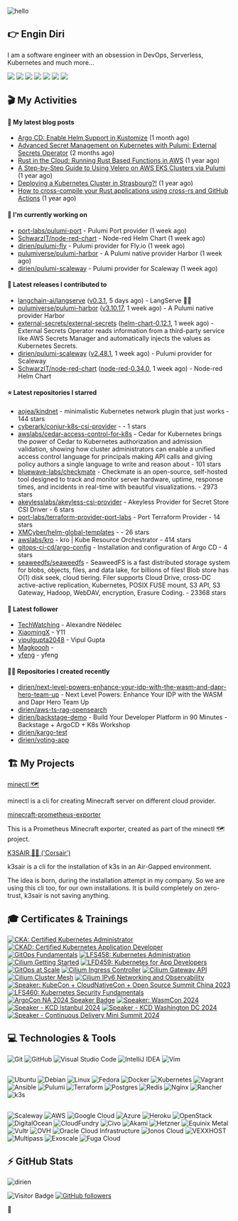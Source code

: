 ![hello](https://media.giphy.com/media/3ornk57KwDXf81rjWM/giphy.gif)

## 👉 Engin Diri

I am a software engineer with an obsession in DevOps, Serverless, Kubernetes and much more...

[![](https://img.shields.io/badge/-@__ediri-000000?style=for-the-badge&logo=X&logoColor=ffffff)](https://x.com/_ediri)
[![](https://img.shields.io/badge/engin--diri-0A66C2?style=for-the-badge&logo=linkedin&logoColor=#0A66C2)](https://www.linkedin.com/in/engin-diri/)
[![](https://img.shields.io/badge/@_ediri@cloud--native.social-6364FF?style=for-the-badge&logo=mastodon&logoColor=white)](https://cloud-native.social/@_ediri)
[![](https://img.shields.io/badge/-@dirien-%23181717?style=for-the-badge&logo=github)](https://github.com/dirien)
[![](https://img.shields.io/badge/-blog.ediri.io-2962FF?style=for-the-badge&logo=hashnode&logoColor=white)](https://blog.ediri.io/)
[![](https://img.shields.io/badge/dirien-003366?style=for-the-badge&logo=linuxfoundation&logoColor=white)](https://openprofile.dev/profile/dirien)
[![](https://img.shields.io/badge/-@__ediri-E4405F?style=for-the-badge&logo=instagram&logoColor=white)](https://www.instagram.com/_ediri/)

## 🎬 My Activities

#### 📖 My latest blog posts
- [Argo CD: Enable Helm Support in Kustomize](https://blog.ediri.io/argo-cd-enable-helm-support-in-kustomize) (1 month ago)
- [Advanced Secret Management on Kubernetes with Pulumi: External Secrets Operator](https://blog.ediri.io/advanced-secret-management-on-kubernetes-with-pulumi-external-secrets-operator) (2 months ago)
- [Rust in the Cloud: Running Rust Based Functions in AWS](https://blog.ediri.io/rust-in-the-cloud-running-rust-based-functions-in-aws) (1 year ago)
- [A Step-by-Step Guide to Using Velero on AWS EKS Clusters via Pulumi](https://blog.ediri.io/a-step-by-step-guide-to-using-velero-on-aws-eks-clusters-via-pulumi) (1 year ago)
- [Deploying a Kubernetes Cluster in Strasbourg?!](https://blog.ediri.io/deploying-a-kubernetes-cluster-in-strasbourg) (1 year ago)
- [How to cross-compile your Rust applications using cross-rs and GitHub Actions](https://blog.ediri.io/how-to-cross-compile-your-rust-applications-using-cross-rs-and-github-actions) (1 year ago)

#### 👷 I'm currently working on

- [port-labs/pulumi-port](https://github.com/port-labs/pulumi-port) - Pulumi Port provider (1 week ago)
- [SchwarzIT/node-red-chart](https://github.com/SchwarzIT/node-red-chart) - Node-red Helm Chart (1 week ago)
- [dirien/pulumi-fly](https://github.com/dirien/pulumi-fly) - Pulumi provider for Fly.io (1 week ago)
- [pulumiverse/pulumi-harbor](https://github.com/pulumiverse/pulumi-harbor) - A Pulumi native provider Harbor (1 week ago)
- [dirien/pulumi-scaleway](https://github.com/dirien/pulumi-scaleway) - Pulumi provider for Scaleway (1 week ago)

#### 🚀 Latest releases I contributed to

- [langchain-ai/langserve](https://github.com/langchain-ai/langserve) ([v0.3.1](https://github.com/langchain-ai/langserve/releases/tag/v0.3.1), 5 days ago) - LangServe 🦜️🏓
- [pulumiverse/pulumi-harbor](https://github.com/pulumiverse/pulumi-harbor) ([v3.10.17](https://github.com/pulumiverse/pulumi-harbor/releases/tag/v3.10.17), 1 week ago) - A Pulumi native provider Harbor
- [external-secrets/external-secrets](https://github.com/external-secrets/external-secrets) ([helm-chart-0.12.1](https://github.com/external-secrets/external-secrets/releases/tag/helm-chart-0.12.1), 1 week ago) - External Secrets Operator reads information from a third-party service like AWS Secrets Manager and automatically injects the values as Kubernetes Secrets.
- [dirien/pulumi-scaleway](https://github.com/dirien/pulumi-scaleway) ([v2.48.1](https://github.com/dirien/pulumi-scaleway/releases/tag/v2.48.1), 1 week ago) - Pulumi provider for Scaleway
- [SchwarzIT/node-red-chart](https://github.com/SchwarzIT/node-red-chart) ([node-red-0.34.0](https://github.com/SchwarzIT/node-red-chart/releases/tag/node-red-0.34.0), 1 week ago) - Node-red Helm Chart

#### ⭐ Latest repositories I starred

- [aojea/kindnet](https://github.com/aojea/kindnet) - minimalistic Kubernetes network plugin that just works - 144 stars
- [cyberark/conjur-k8s-csi-provider](https://github.com/cyberark/conjur-k8s-csi-provider) -  - 1 stars
- [awslabs/cedar-access-control-for-k8s](https://github.com/awslabs/cedar-access-control-for-k8s) - Cedar for Kubernetes brings the power of Cedar to Kubernetes authorization and admission validation, showing how cluster administrators can enable a unified access control language for principals making API calls and giving policy authors a single language to write and reason about - 101 stars
- [bluewave-labs/checkmate](https://github.com/bluewave-labs/checkmate) - Checkmate is an open-source, self-hosted tool designed to track and monitor server hardware, uptime, response times, and incidents in real-time with beautiful visualizations. - 2973 stars
- [akeylesslabs/akeyless-csi-provider](https://github.com/akeylesslabs/akeyless-csi-provider) - Akeyless Provider for Secret Store CSI Driver - 6 stars
- [port-labs/terraform-provider-port-labs](https://github.com/port-labs/terraform-provider-port-labs) - Port Terraform Provider - 14 stars
- [XMCyber/helm-global-templates](https://github.com/XMCyber/helm-global-templates) -  - 26 stars
- [awslabs/kro](https://github.com/awslabs/kro) - kro | Kube Resource Orchestrator - 414 stars
- [gitops-ci-cd/argo-config](https://github.com/gitops-ci-cd/argo-config) - Installation and configuration of Argo CD - 4 stars
- [seaweedfs/seaweedfs](https://github.com/seaweedfs/seaweedfs) - SeaweedFS is a fast distributed storage system for blobs, objects, files, and data lake, for billions of files! Blob store has O(1) disk seek, cloud tiering. Filer supports Cloud Drive, cross-DC active-active replication, Kubernetes, POSIX FUSE mount, S3 API, S3 Gateway, Hadoop, WebDAV, encryption, Erasure Coding. - 23368 stars

#### 👥 Latest follower

- [TechWatching](https://github.com/TechWatching) - Alexandre Nédélec
- [XiaomingX](https://github.com/XiaomingX) - Y11
- [vipulgupta2048](https://github.com/vipulgupta2048) - Vipul Gupta
- [Magkoooh](https://github.com/Magkoooh) - 
- [yfeng](https://github.com/yfeng) - yfeng

#### 👨‍💻 Repositories I created recently

- [dirien/next-level-powers-enhance-your-idp-with-the-wasm-and-dapr-hero-team-up](https://github.com/dirien/next-level-powers-enhance-your-idp-with-the-wasm-and-dapr-hero-team-up) - Next Level Powers: Enhance Your IDP with the WASM and Dapr Hero Team Up
- [dirien/aws-ts-rag-opensearch](https://github.com/dirien/aws-ts-rag-opensearch)
- [dirien/backstage-demo](https://github.com/dirien/backstage-demo) - Build Your Developer Platform in 90 Minutes - Backstage &#43; ArgoCD &#43; K8s Workshop
- [dirien/kargo-test](https://github.com/dirien/kargo-test)
- [dirien/voting-app](https://github.com/dirien/voting-app)


## 🏗️ My Projects
[minectl 🗺](https://github.com/dirien/minectl)

minectl is a cli for creating Minecraft server on different cloud provider.

[minecraft-prometheus-exporter](https://github.com/dirien/minecraft-prometheus-exporter)

This is a Prometheus Minecraft exporter, created as part of the minectl 🗺 project.

[K3SAIR 🏴‍☠️️ ('Corsair')](https://github.com/dirien/k3sair-cli)

k3sair is a cli for the installation of k3s in an Air-Gapped environment.

The idea is born, during the installation attempt in my company. So we are using this cli too, for our own
installations. It is build completely on zero-trust, k3sair is not saving anything.

## 🎓 Certificates & Trainings

<!--START_SECTION:badges-->
[![CKA: Certified Kubernetes Administrator](https://images.credly.com/size/110x110/images/8b8ed108-e77d-4396-ac59-2504583b9d54/cka_from_cncfsite__281_29.png)](http://www.credly.com/badges/9d947b2a-e186-40a0-bf4c-0d513ebab6d6 "CKA: Certified Kubernetes Administrator")
[![CKAD: Certified Kubernetes Application Developer](https://images.credly.com/size/110x110/images/cc8adc83-1dc6-4d57-8e20-22171247e052/blob)](http://www.credly.com/badges/492ae49a-b546-4451-b90d-73451e078ed7 "CKAD: Certified Kubernetes Application Developer")
[![GitOps Fundamentals](https://images.credly.com/size/110x110/images/6f4212c6-80e6-4819-833d-a652b0feaabb/blob)](http://www.credly.com/badges/c5c336dd-b4e8-4d73-bfe9-65268f1f69f2 "GitOps Fundamentals")
[![LFS458: Kubernetes Administration](https://images.credly.com/size/110x110/images/20936872-ca23-44da-a4bc-db39db3468b6/blob)](http://www.credly.com/badges/d0e3043e-4d3a-4af1-9dc4-dbaadd4a8e88 "LFS458: Kubernetes Administration")
[![Cilium Getting Started](https://images.credly.com/size/110x110/images/06370e36-d23b-4dcf-8287-d0302926f14a/image.png)](http://www.credly.com/badges/aaf501ac-2ccf-485c-b976-4861815f7ce6 "Cilium Getting Started")
[![LFD459: Kubernetes for App Developers](https://images.credly.com/size/110x110/images/debd8568-2b7c-4f94-a99d-a47e2c37ce6d/blob)](http://www.credly.com/badges/4d2b1460-b7f4-41c3-a20e-91d2faacd701 "LFD459: Kubernetes for App Developers")
[![GitOps at Scale](https://images.credly.com/size/110x110/images/0acce3e3-a7a4-44df-80ba-fcbf4bbdc147/blob)](http://www.credly.com/badges/aea3eb59-9bea-4a31-a1c3-315755fb26ad "GitOps at Scale")
[![Cilium Ingress Controller](https://images.credly.com/size/110x110/images/086d2f39-26a5-4bb9-ab74-c632d76ad6fc/image.png)](http://www.credly.com/badges/0a7cbad3-9136-4a86-a573-e0af4a39b5ca "Cilium Ingress Controller")
[![Cilium Gateway API](https://images.credly.com/size/110x110/images/29d180ca-09e7-49e9-8423-278109d75bb0/image.png)](http://www.credly.com/badges/68bb9d11-b199-4a00-a3c8-c282d7ddbde5 "Cilium Gateway API")
[![Cilium Cluster Mesh](https://images.credly.com/size/110x110/images/e2eb2549-f3ab-415f-8625-54af9fe90d1f/image.png)](http://www.credly.com/badges/2272b1df-3087-4044-b7e3-a1842dbff6a5 "Cilium Cluster Mesh")
[![Cilium IPv6 Networking and Observability](https://images.credly.com/size/110x110/images/dbd2178a-f14e-44d8-a11a-b967c155a0b6/image.png)](http://www.credly.com/badges/ed925e87-d542-441f-a507-6da6826620cb "Cilium IPv6 Networking and Observability")
[![Speaker: KubeCon + CloudNativeCon + Open Source Summit China 2023](https://images.credly.com/size/110x110/images/23f11122-3a84-4796-9854-6cbdae8a73bf/image.png)](http://www.credly.com/badges/d9a7a54d-7a8d-4937-b2f2-188d04dbd364 "Speaker: KubeCon + CloudNativeCon + Open Source Summit China 2023")
[![LFS460: Kubernetes Security Fundamentals](https://images.credly.com/size/110x110/images/c0530bf5-afe6-4d28-9883-1f97645e4211/blob)](http://www.credly.com/badges/c2872a4c-4d78-4e83-b799-36d203fad483 "LFS460: Kubernetes Security Fundamentals")
[![ArgoCon NA 2024 Speaker Badge](https://images.credly.com/size/110x110/images/d6e43cba-214b-4b68-801e-6f17304aa5bf/blob)](http://www.credly.com/badges/73110e58-46f4-4af6-ac1c-9e3a1359b87d "ArgoCon NA 2024 Speaker Badge")
[![Speaker: WasmCon 2024](https://images.credly.com/size/110x110/images/8db81a62-2bd7-4afd-a041-65f0eea57c3f/blob)](http://www.credly.com/badges/7d8386d2-1df9-4f46-8bcb-87cc474e545b "Speaker: WasmCon 2024")
[![Speaker - KCD Istanbul 2024](https://images.credly.com/size/110x110/images/26e04592-19c5-4393-875f-1724f3fc26de/image.png)](http://www.credly.com/badges/68694bc0-ef3b-443f-9a2f-0eddd116924d "Speaker - KCD Istanbul 2024")
[![Speaker - KCD Washington DC 2024](https://images.credly.com/size/110x110/images/1ca55cae-1529-4e01-940d-4600ba97b857/blob)](http://www.credly.com/badges/26314a98-1f37-4342-906a-295b1c5096c8 "Speaker - KCD Washington DC 2024")
[![Speaker - Continuous Delivery Mini Summit 2024](https://images.credly.com/size/110x110/images/2738acec-9405-4558-bd0c-64353c852d58/image.png)](http://www.credly.com/badges/803e5b78-a4b6-47ba-bdc3-0b947be6a1c9 "Speaker - Continuous Delivery Mini Summit 2024")
<!--END_SECTION:badges-->

## 💻 Technologies & Tools

![Git](https://img.shields.io/badge/git-%23F05033.svg?style=for-the-badge&logo=git&logoColor=white)
![GitHub](https://img.shields.io/badge/github-%23121011.svg?style=for-the-badge&logo=github&logoColor=white)
![Visual Studio Code](https://img.shields.io/badge/VisualStudioCode-0078d7.svg?style=for-the-badge&logo=visual-studio-code&logoColor=white)
![IntelliJ IDEA](https://img.shields.io/badge/IntelliJIDEA-000000.svg?style=for-the-badge&logo=intellij-idea&logoColor=white)
![Vim](https://img.shields.io/badge/VIM-%2311AB00.svg?style=for-the-badge&logo=vim&logoColor=white)

##

![Ubuntu](https://img.shields.io/badge/Ubuntu-E95420?style=for-the-badge&logo=ubuntu&logoColor=white)
![Debian](https://img.shields.io/badge/Debian-D70A53?style=for-the-badge&logo=debian&logoColor=white)
![Linux](https://img.shields.io/badge/Linux-FCC624?style=for-the-badge&logo=linux&logoColor=black)
![Fedora](https://img.shields.io/badge/Fedora-294172?style=for-the-badge&logo=fedora&logoColor=white)
![Docker](https://img.shields.io/badge/docker-0db7ed.svg?style=for-the-badge&logo=docker&logoColor=white)
![Kubernetes](https://img.shields.io/badge/kubernetes-326ce5.svg?style=for-the-badge&logo=kubernetes&logoColor=white)
![Vagrant](https://img.shields.io/badge/vagrant-1563FF.svg?style=for-the-badge&logo=vagrant&logoColor=white)
![Ansible](https://img.shields.io/badge/ansible-1A1918.svg?style=for-the-badge&logo=ansible&logoColor=white)
![Pulumi](https://img.shields.io/badge/pulumi-8A3391.svg?style=for-the-badge&logo=pulumi&logoColor=white)
![Terraform](https://img.shields.io/badge/terraform-5835CC.svg?style=for-the-badge&logo=terraform&logoColor=white)
![Postgres](https://img.shields.io/badge/postgres-316192.svg?style=for-the-badge&logo=postgresql&logoColor=white)
![Redis](https://img.shields.io/badge/redis-DD0031.svg?style=for-the-badge&logo=redis&logoColor=white)
![Nginx](https://img.shields.io/badge/nginx-009639.svg?style=for-the-badge&logo=nginx&logoColor=white)
![Rancher](https://img.shields.io/badge/rancher-0075A8.svg?style=for-the-badge&logo=rancher&logoColor=white)
![k3s](https://img.shields.io/badge/k3s-FFC61C.svg?style=for-the-badge&logo=k3s&logoColor=white)

##

![Scaleway](https://img.shields.io/badge/SCALEWAY-4f0599.svg?style=for-the-badge&logo=scaleway&logoColor=white)
![AWS](https://img.shields.io/badge/AWS-FF9900.svg?style=for-the-badge&logo=amazon-aws&logoColor=white)
![Google Cloud](https://img.shields.io/badge/GoogleCloud-4285F4.svg?style=for-the-badge&logo=google-cloud&logoColor=white)
![Azure](https://img.shields.io/badge/azure-0078D4.svg?style=for-the-badge&logo=microsoft-azure&logoColor=white)
![Heroku](https://img.shields.io/badge/heroku-430098.svg?style=for-the-badge&logo=heroku&logoColor=white)
![OpenStack](https://img.shields.io/badge/Openstack-f01742.svg?style=for-the-badge&logo=openstack&logoColor=white)
![DigitalOcean](https://img.shields.io/badge/DigitalOcean-0080FF.svg?style=for-the-badge&logo=DigitalOcean&logoColor=white)
![CloudFundry](https://img.shields.io/badge/CloudFoundry-0C9ED5.svg?style=for-the-badge&logo=cloudfoundry&logoColor=white)
![Civo](https://img.shields.io/badge/civo-239DFF.svg?style=for-the-badge&logo=civo&logoColor=white)
![Akami](https://img.shields.io/badge/akamai-0096D6?style=for-the-badge&logo=akamai&logoColor=white)
![Hetzner](https://img.shields.io/badge/hetzner-d50c2d?style=for-the-badge&logo=hetzner&logoColor=white)
![Equinix Metal](https://img.shields.io/badge/equinix--metal-d10810?style=for-the-badge&logo=equinixmetal&logoColor=white)
![Vultr](https://img.shields.io/badge/vultr-007BFC?style=for-the-badge&logo=vultr&logoColor=white)
![OVH](https://img.shields.io/badge/ovh-123F6D?style=for-the-badge&logo=ovh&logoColor=white)
![Oracle Cloud Infrastructure](https://img.shields.io/badge/Oracle_Cloud_Infrastructure-F80000?style=for-the-badge&logo=oracle&logoColor=white)
![Ionos Cloud](https://img.shields.io/badge/ionos--cloud-003D8F?style=for-the-badge&logo=ionos&logoColor=white)
![VEXXHOST](https://img.shields.io/badge/VEXXHOST-2A1659?style=for-the-badge&logo=vexxhost&logoColor=white)
![Multipass](https://img.shields.io/badge/Multipass-E95420?style=for-the-badge&logo=ubuntu&logoColor=white)
![Exoscale](https://img.shields.io/badge/Exoscale-DA291C?style=for-the-badge&logo=exoscale&logoColor=white)
![Fuga Cloud](https://img.shields.io/badge/fuga_cloud-242F4B?style=for-the-badge&logo=fugacloud&logoColor=white)

## ⚡ GitHub Stats

![dirien](https://github-readme-stats.vercel.app/api?username=dirien&show_icons=true&count_private=true&theme=dracula)

![Visitor Badge](https://visitor-badge.laobi.icu/badge?page_id=dirien)
[![GitHub followers](https://img.shields.io/github/followers/dirien.svg?style=social&label=Follow&maxAge=2592000)](https://github.com/dirien?tab=followers)

🧿
